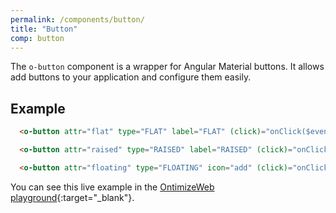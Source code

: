 ```yaml
---
permalink: /components/button/
title: "Button"
comp: button
---
```


The `o-button` component is a wrapper for Angular Material buttons. It allows add buttons to your application and configure them easily.

## Example

```html
  <o-button attr="flat" type="FLAT" label="FLAT" (click)="onClick($event)"></o-button>

  <o-button attr="raised" type="RAISED" label="RAISED" (click)="onClick($event)"></o-button>

  <o-button attr="floating" type="FLOATING" icon="add" (click)="onClick($event)"></o-button>
```

You can see this live example in the [OntimizeWeb playground](https://try.imatia.com/ontimizeweb/playground/main/buttons){:target="_blank"}.
